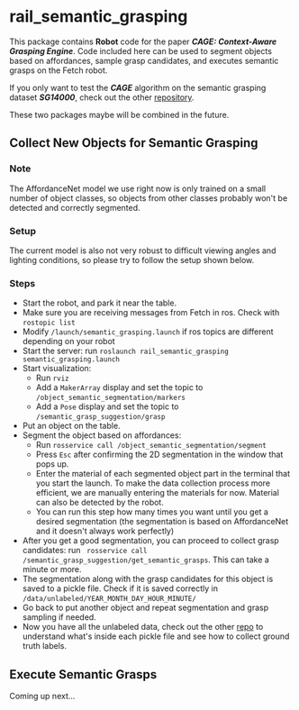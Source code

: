 # rail_semantic_grasping
This package contains **Robot** code for the paper ***CAGE: Context-Aware Grasping Engine***. 
Code included here can be used to segment objects based on affordances, sample grasp candidates, and executes semantic grasps on the Fetch robot. 

If you only want to test the ***CAGE*** algorithm on the semantic grasping dataset ***SG14000***, check out the other [repository](https://github.com/wliu88/rail_semantic_grasping).

These two packages maybe will be combined in the future. 

## Collect New Objects for Semantic Grasping
### Note
The AffordanceNet model we use right now is only trained on a small number of object classes, so objects from other classes probably won't be detected and correctly segmented. 

### Setup
The current model is also not very robust to difficult viewing angles and lighting conditions,
so please try to follow the setup shown below.

### Steps
* Start the robot, and park it near the table. 
* Make sure you are receiving messages from Fetch in ros. Check with `rostopic list`
* Modify `/launch/semantic_grasping.launch` if ros topics are different depending on your robot
* Start the server: run `roslaunch rail_semantic_grasping semantic_grasping.launch`
* Start visualization:
    * Run `rviz`
    * Add a `MakerArray` display and set the topic to `/object_semantic_segmentation/markers`
    * Add a `Pose` display and set the topic to `/semantic_grasp_suggestion/grasp`
* Put an object on the table.
* Segment the object based on affordances: 
    * Run `rosservice call /object_semantic_segmentation/segment`
    * Press `Esc` after confirming the 2D segmentation in the window that pops up. 
    * Enter the material of each segmented object part in the terminal that you start the launch. 
    To make the data collection process more efficient, we are manually
    entering the materials for now. Material can also be detected by the robot. 
    * You can run this step how many times you want until you get a desired segmentation 
    (the segmentation is based on AffordanceNet and it doesn't always work perfectly)
* After you get a good segmentation, you can proceed to collect grasp candidates: 
run ` rosservice call /semantic_grasp_suggestion/get_semantic_grasps`. This can take a minute or more. 
* The segmentation along with the grasp candidates for this object is saved to a pickle file. 
Check if it is saved correctly in `/data/unlabeled/YEAR_MONTH_DAY_HOUR_MINUTE/`
* Go back to put another object and repeat segmentation and grasp sampling if needed.
* Now you have all the unlabeled data, check out the other [repo](https://github.com/wliu88/rail_semantic_grasping) to 
understand what's inside each pickle file and see how to collect ground truth labels. 

## Execute Semantic Grasps
Coming up next...
